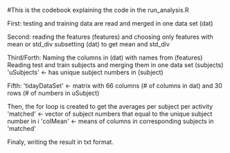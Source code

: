 

#This is the codebook explaining the code in the run_analysis.R

First:
testing and training data are read and merged in one data set (dat)

Second:
reading the features (features) and choosing only features with mean or std_div
subsetting (dat) to get mean and std_div

Third/Forth:
Naming the columns in (dat) with names from (features)
Reading test and train subjects and merging them in one data set (subjects)
'uSubjects' <- has unique subject numbers in (subject)

Fifth:
'tidayDataSet' <- matrix with 66 columns (# of columns in dat) 
			and 30 rows (# of numbers in uSubject)

Then, the for loop is created to get the averages per subject per activity
'matched' <- vector of subject numbers that equal to the unique subject number in i
'colMean' <- means of columns in corresponding subjects in 'matched'

Finaly, writing the result in txt format.

